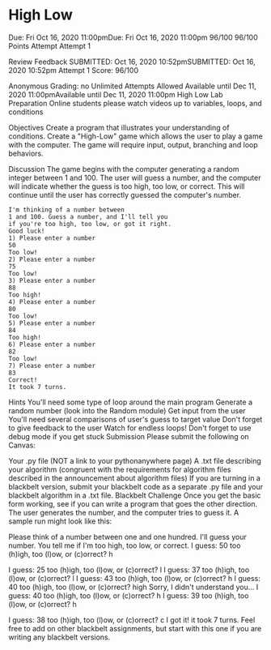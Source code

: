 # High Low
Due: Fri Oct 16, 2020 11:00pmDue: Fri Oct 16, 2020 11:00pm
96/100
96/100 Points
Attempt
Attempt 1

Review Feedback
SUBMITTED: Oct 16, 2020 10:52pmSUBMITTED: Oct 16, 2020 10:52pm
Attempt 1 Score:
96/100

Anonymous Grading:
no
Unlimited Attempts Allowed
Available until Dec 11, 2020 11:00pmAvailable until Dec 11, 2020 11:00pm
High Low Lab
Preparation
Online students please watch videos up to variables, loops, and conditions

Objectives
Create a program that illustrates your understanding of conditions. Create a "High-Low" game which allows the user to play a game with the computer. The game will require input, output, branching and loop behaviors.

Discussion
The game begins with the computer generating a random integer between 1 and 100. The user will guess a number, and the computer will indicate whether the guess is too high, too low, or correct. This will continue until the user has correctly guessed the computer's number.

```
I'm thinking of a number between
1 and 100. Guess a number, and I'll tell you
if you're too high, too low, or got it right.
Good luck!
1) Please enter a number
50
Too low!
2) Please enter a number
75
Too low!
3) Please enter a number
88
Too high!
4) Please enter a number
80
Too low!
5) Please enter a number
84
Too high!
6) Please enter a number
82
Too low!
7) Please enter a number
83
Correct!
It took 7 turns.
```

Hints
You'll need some type of loop around the main program
Generate a random number (look into the Random module)
Get input from the user
You'll need several comparisons of user's guess to target value
Don't forget to give feedback to the user
Watch for endless loops!
Don't forget to use debug mode if you get stuck
Submission
Please submit the following on Canvas:

Your .py file (NOT a link to your pythonanywhere page)
A .txt file describing your algorithm (congruent with the requirements for algorithm files described in the announcement about algorithm files)
If you are turning in a blackbelt version, submit your blackbelt code as a separate .py file and your blackbelt algorithm in a .txt file.
Blackbelt Challenge
Once you get the basic form working, see if you can write a program that goes the other direction. The user generates the number, and the computer tries to guess it. A sample run might look like this:

Please think of a number between
one and one hundred. I'll guess
your number. You tell me if I'm 
too high, too low, or correct.
I guess: 50
too (h)igh, too (l)ow, or (c)orrect?
h

I guess: 25
too (h)igh, too (l)ow, or (c)orrect?
l
I guess: 37
too (h)igh, too (l)ow, or (c)orrect?
l
I guess: 43
too (h)igh, too (l)ow, or (c)orrect?
h
I guess: 40
too (h)igh, too (l)ow, or (c)orrect?
high
Sorry, I didn't understand you...
I guess: 40
too (h)igh, too (l)ow, or (c)orrect?
h
I guess: 39
too (h)igh, too (l)ow, or (c)orrect?
h

I guess: 38
too (h)igh, too (l)ow, or (c)orrect?
c
I got it! it took 7 turns.
Feel free to add on other blackbelt assignments, but start with this one if you are writing any blackbelt versions.
